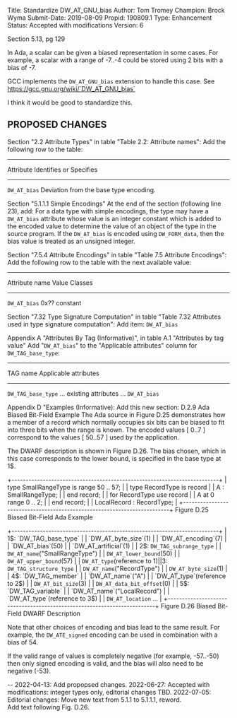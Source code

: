 Title:       Standardize DW_AT_GNU_bias
Author:      Tom Tromey
Champion:    Brock Wyma
Submit-Date: 2019-08-09
Propid:      190809.1
Type:        Enhancement
Status:      Accepted with modifications
Version:     6

Section 5.13, pg 129

In Ada, a scalar can be given a biased representation in some cases.
For example, a scalar with a range of -7..-4 could be stored using 2 bits 
with a bias of -7.

GCC implements the `DW_AT_GNU_bias` extension to handle this case.
See https://gcc.gnu.org/wiki/`DW_AT_GNU_bias`

I think it would be good to standardize this.

PROPOSED CHANGES
----------------

Section "2.2 Attribute Types" in table "Table 2.2: Attribute names":
Add the following row to the table:
  --------------- -----------------------------------------------------------
  Attribute       Identifies or Specifies
  --------------- -----------------------------------------------------------
  `DW_AT_bias`      Deviation from the base type encoding.

Section "5.1.1.1 Simple Encodings"
At the end of the section (following line 23), add:
  For a data type with simple encodings, the type may have a `DW_AT_bias` attribute
  whose value is an integer constant which is added to the encoded value to
  determine the value of an object of the type in the source program.
  If the `DW_AT_bias` is encoded using `DW_FORM_data`<n>, then the bias value
  is treated as an unsigned integer.

Section "7.5.4 Attribute Encodings" in table "Table 7.5 Attribute Encodings":
Add the following row to the table with the next available value:
  --------------------- ------- ---------------------------------------------
  Attribute name        Value   Classes
  --------------------- ------- ---------------------------------------------
  `DW_AT_bias`            0x??    constant

Section "7.32 Type Signature Computation" in table "Table 7.32 Attributes used
in type signature computation":
Add item:
  `DW_AT_bias`

Appendix A "Attributes By Tag (Informative)", in table A.1 "Attributes by tag value"
Add "`DW_AT_bias`" to the "Applicable attributes" column for `DW_TAG_base_type`:
  --------------------- -----------------------------------------------------
  TAG name              Applicable attributes
  --------------------- -----------------------------------------------------
  `DW_TAG_base_type`      ... existing attributes ...
                        `DW_AT_bias`

Appendix D "Examples (Informative):
Add this new section:
  D.2.9 Ada Biased Bit-Field Example
  The Ada source in Figure D.25 demonstrates how a member of a record which
  normally occupies six bits can be biased to fit into three bits when the
  range is known. The encoded values [ 0..7 ] correspond to the values
  [ 50..57 ] used by the application.

  The DWARF description is shown in Figure D.26.  The bias chosen, which in
  this case corresponds to the lower bound, is specified in the base type at
  1$.

  +-------------------------------------------------------------------------+
  | type SmallRangeType is range 50 .. 57;                                  |
  | type RecordType is record                                               |
  |    A : SmallRangeType;                                                  |
  | end record;                                                             |
  | for RecordType use record                                               |
  |    A at 0 range 0 .. 2;                                                 |
  | end record;                                                             |
  | LocalRecord : RecordType;                                               |
  +-------------------------------------------------------------------------+
                  Figure D.25 Biased Bit-Field Ada Example

  +-------------------------------------------------------------------------+
  | 1$: `DW_TAG_base_type`                                                    |
  |         `DW_AT_byte_size`(1)                                              |
  |         `DW_AT_encoding`(7)                                               |
  |         `DW_AT_bias`(50)                                                  |
  |         `DW_AT_artificial`(1)                                             |
  | 2$: `DW_TAG_subrange_type`                                                |
  |         `DW_AT_name`("SmallRangeType")                                    |
  |         `DW_AT_lower_bound`(50)                                           |
  |         `DW_AT_upper_bound`(57)                                           |
  |         `DW_AT_type`(reference to 1$)                                     |
  | 3$: `DW_TAG_structure_type`                                               |
  |         `DW_AT_name`("RecordType")                                        |
  |         `DW_AT_byte_size`(1)                                              |
  | 4$:     `DW_TAG_member`                                                   |
  |             `DW_AT_name`("A")                                             |
  |             `DW_AT_type`(reference to 2$)                                 |
  |             `DW_AT_bit_size`(3)                                           |
  |             `DW_AT_data_bit_offset`(0)                                    |
  | 5$: `DW_TAG_variable`                                                     |
  |             `DW_AT_name`("LocalRecord")                                   |
  |             `DW_AT_type`(reference to 3$)                                 |
  |             `DW_AT_location` ...                                          |
  +-------------------------------------------------------------------------+
               Figure D.26 Biased Bit-Field DWARF Description

Note that other choices of encoding and bias lead to the same result. For
example, the `DW_ATE_signed` encoding can be used in combination with a bias
of 54.

If the valid range of values is completely negative (for example, -57..-50) then
only signed encoding is valid, and the bias will also need to be negative (-53).


--
2022-04-13:  Add propopsed changes.
2022-06-27:  Accepted with modifications: integer types only, editorial changes TBD.
2022-07-05:  Editorial changes: Move new text from 5.1.1 to 5.1.1.1, reword.  
             Add text following Fig. D.26.
